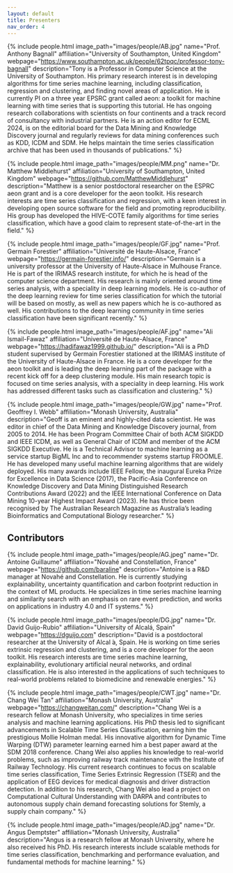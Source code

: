```yaml
---
layout: default
title: Presenters
nav_order: 4
---
```


{% include people.html image_path="images/people/AB.jpg" name="Prof. Anthony Bagnall" affiliation="University of Southampton, United Kingdom" webpage="https://www.southampton.ac.uk/people/62tpqc/professor-tony-bagnall" description="Tony is a Professor in Computer Science at the University of Southampton. His primary research interest is in developing algorithms for time series machine learning, including classification, regression and clustering, and finding novel areas of application. He is currently PI on a three year EPSRC grant called aeon: a toolkit for machine learning with time series that is supporting this tutorial. He has ongoing research collaborations with scientists on four continents and a track record of consultancy with industrial partners. He is an action editor for ECML 2024, is on the editorial board for the Data Mining and Knowledge Discovery journal and regularly reviews for data mining conferences such as KDD, ICDM and SDM. He helps maintain the time series classification archive that has been used in thousands of publications." %}

{% include people.html image_path="images/people/MM.png" name="Dr. Matthew Middlehurst" affiliation="University of Southampton, United Kingdom" webpage="https://github.com/MatthewMiddlehurst" description="Matthew is a senior postdoctoral researcher on the ESPRC aeon grant and is a core developer for the aeon toolkit. His research interests are time series classification and regression, with a keen interest in developing open source software for the field and promoting reproducibility. His group has developed the HIVE-COTE family algorithms for time series classification, which have a good claim to represent state-of-the-art in the field." %}

{% include people.html image_path="images/people/GF.jpg" name="Prof. Germain Forestier" affiliation="Université de Haute-Alsace, France" webpage="https://germain-forestier.info/" description="Germain is a university professor at the University of Haute-Alsace in Mulhouse France. He is part of the IRIMAS research institute, for which he is head of the computer science department. His research is mainly oriented around time series analysis, with a speciality in deep learning models. He is co-author of the deep learning review for time series classification for which the tutorial will be based on mostly, as well as new papers which he is co-authored as well. His contributions to the deep learning community in time series classification have been significant recently." %}

{% include people.html image_path="images/people/AF.jpg" name="Ali Ismail-Fawaz" affiliation="Université de Haute-Alsace, France" webpage="https://hadifawaz1999.github.io/" description="Ali is a PhD student supervised by Germain Forestier stationed at the IRIMAS institute of the University of Haute-Alsace in France. He is a core developer for the aeon toolkit and is leading the deep learning part of the package with a recent kick off for a deep clustering module. His main research topic is focused on time series analysis, with a speciality in deep learning. His work has addressed different tasks such as classification and clustering." %}

{% include people.html image_path="images/people/GW.jpg" name="Prof. Geoffrey I. Webb" affiliation="Monash University, Australia" description="Geoff is an eminent and highly-cited data scientist. He was editor in chief of the Data Mining and Knowledge Discovery journal, from 2005 to 2014. He has been Program Committee Chair of both ACM SIGKDD and IEEE ICDM, as well as General Chair of ICDM and member of the ACM SIGKDD Executive. He is a Technical Advisor to machine learning as a service startup BigML Inc and to recommender systems startup FROOMLE. He has developed many useful machine learning algorithms that are widely deployed.  His many awards include IEEE Fellow, the inaugural Eureka Prize for Excellence in Data Science (2017), the Pacific-Asia Conference on Knowledge Discovery and Data Mining Distinguished Research Contributions Award (2022) and the IEEE International Conference on Data Mining 10-year Highest Impact Award (2023). He has thrice been recognised by The Australian Research Magazine as Australia’s leading Bioinformatics and Computational Biology researcher." %}

## Contributors

{% include people.html image_path="images/people/AG.jpeg" name="Dr. Antoine Guillaume" affiliation="Novahé and Constellation, France" webpage="https://github.com/baraline" description="Antoine is a R&D manager at Novahé and Constellation. He is currently studying explainability, uncertainty quantification and carbon footprint reduction in the context of ML products. He specializes in time series machine learning and similarity search with an emphasis on rare event prediction, and works on applications in industry 4.0 and IT systems." %}

{% include people.html image_path="images/people/DG.jpg" name="Dr. David Guijo-Rubio" affiliation="University of Alcalá, Spain" webpage="https://dguijo.com" description="David is a postdoctoral researcher at the University of Alcal ́a, Spain. He is working on time series extrinsic regression and clustering, and is a core developer for the aeon toolkit. His research interests are time series machine learning, explainability, evolutionary artificial neural networks, and ordinal classification. He is also interested in the applications of such techniques to real-world problems related to biomedicine and renewable energies." %}

{% include people.html image_path="images/people/CWT.jpg" name="Dr. Chang Wei Tan" affiliation="Monash University, Australia" webpage="https://changweitan.com/" description="Chang Wei is a research fellow at Monash University, who specializes in time series analysis and machine learning applications. His PhD thesis led to significant advancements in Scalable Time Series Classification, earning him the prestigious Mollie Holman medal. His innovative algorithm for Dynamic Time Warping (DTW) parameter learning earned him a best paper award at the SDM 2018 conference. Chang Wei also applies his knowledge to real-world problems, such as improving railway track maintenance with the Institute of Railway Technology. His current research continues to focus on scalable time series classification, Time Series Extrinsic Regression (TSER) and the application of EEG devices for medical diagnosis and driver distraction detection. In addition to his research, Chang Wei also lead a project on Computational Cultural Understanding with DARPA and contributes to autonomous supply chain demand forecasting solutions for Stemly, a supply chain company." %}

{% include people.html image_path="images/people/AD.jpg" name="Dr. Angus Demptster" affiliation="Monash University, Australia" description="Angus is a research fellow at Monash University, where he also received his PhD.  His research interests include scalable methods for time series classification, benchmarking and performance evaluation, and fundamental methods for machine learning." %}